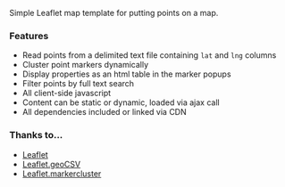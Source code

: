 Simple Leaflet map template for putting points on a map.

### Features
* Read points from a delimited text file containing `lat` and `lng` columns 
* Cluster point markers dynamically
* Display properties as an html table in the marker popups
* Filter points by full text search
* All client-side javascript
* Content can be static or dynamic, loaded via ajax call
* All dependencies included or linked via CDN

### Thanks to...

* [Leaflet](https://github.com/Leaflet/Leaflet)
* [Leaflet.geoCSV](https://github.com/joker-x/Leaflet.geoCSV)
* [Leaflet.markercluster](https://github.com/Leaflet/Leaflet.markercluster)
